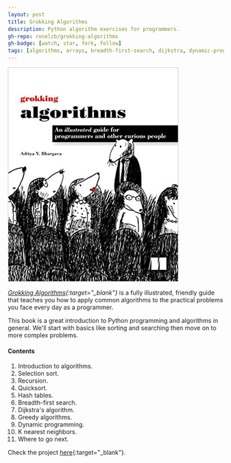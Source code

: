 ```yaml
---
layout: post
title: Grokking Algorithms
description: Python algorithm exercises for programmers.
gh-repo: ronelzb/grokking-algorithms
gh-badge: [watch, star, fork, follow]
tags: [algorithms, arrays, breadth-first-search, dijkstra, dynamic-programming, k-nearest-neighbors, greedy, hashtable, python, quicksort, recursion, selection-sort]
---
```


![Grokking Algorithms](/img/grokking-algorithms.jpg)

*[Grokking Algorithms](https://www.manning.com/books/grokking-algorithms){:target="_blank"}* is a fully illustrated, friendly guide that teaches you how to apply common algorithms to the practical problems you face every day as a programmer.

This book is a great introduction to Python programming and algorithms in general. We'll start with basics like sorting and searching then move on to more complex problems.

#### Contents

1. Introduction to algorithms.
2. Selection sort.
3. Recursion.
4. Quicksort.
5. Hash tables.
6. Breadth-first search.
7. Dijkstra's algorithm.
8. Greedy algorithms.
9. Dynamic programming.
10. K nearest neighbors.
11. Where to go next.

Check the project [here](https://github.com/ronelzb/grokking-algorithms/){:target="_blank"}.
